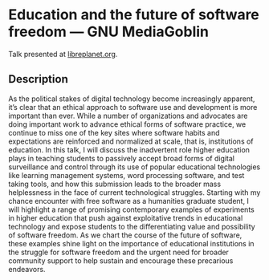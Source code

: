 <!--
 Copyright (C) 2023 David Jones
 
 This file is part of memex.
 
 memex is free software: you can redistribute it and/or modify
 it under the terms of the GNU General Public License as published by
 the Free Software Foundation, either version 3 of the License, or
 (at your option) any later version.
 
 memex is distributed in the hope that it will be useful,
 but WITHOUT ANY WARRANTY; without even the implied warranty of
 MERCHANTABILITY or FITNESS FOR A PARTICULAR PURPOSE.  See the
 GNU General Public License for more details.
 
 You should have received a copy of the GNU General Public License
 along with memex.  If not, see <http://www.gnu.org/licenses/>.
-->

# Education and the future of software freedom — GNU MediaGoblin

Talk presented at [libreplanet.org](https://libreplanet.org).

## Description

As the political stakes of digital technology become increasingly apparent, it’s clear that an ethical approach to software use and development is more important than ever. While a number of organizations and advocates are doing important work to advance ethical forms of software practice, we continue to miss one of the key sites where software habits and expectations are reinforced and normalized at scale, that is, institutions of education. In this talk, I will discuss the inadvertent role higher education plays in teaching students to passively accept broad forms of digital surveillance and control through its use of popular educational technologies like learning management systems, word processing software, and test taking tools, and how this submission leads to the broader mass helplessness in the face of current technological struggles. Starting with my chance encounter with free software as a humanities graduate student, I will highlight a range of promising contemporary examples of experiments in higher education that push against exploitative trends in educational technology and expose students to the differentiating value and possibility of software freedom. As we chart the course of the future of software, these examples shine light on the importance of educational institutions in the struggle for software freedom and the urgent need for broader community support to help sustain and encourage these precarious endeavors.

